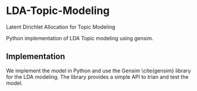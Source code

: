 # LDA-Topic-Modeling
Latent Dirichlet Allocation for Topic Modeling

Python implementation of LDA Topic modeling using gensim. 

## Implementation
We implement the model in Python and use the Gensim \cite{gensim} library for the LDA modeling. The library provides a simple API to trian and test the model.
